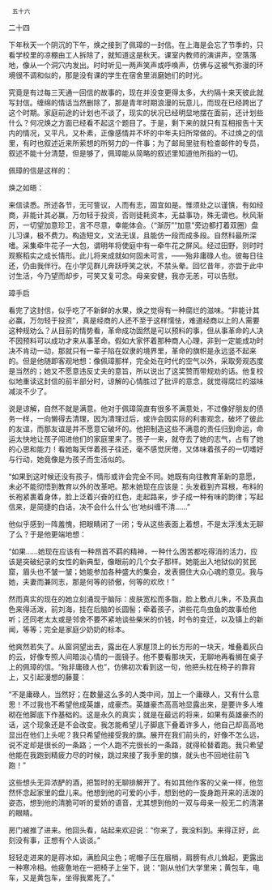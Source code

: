      五十六 

   二十四

   下年秋天一个阴沉的下午，焕之接到了佩璋的一封信。在上海是会忘了节季的，只看学校里的凉棚由工人拆除了，就知道这是秋天。课室内教师的演讲声，空落落地，像从一个洞穴内发出。时时听见一两声笑声或呼唤声，仿佛与这被气弥漫的环境很不调和似的，那是没有课的学生在宿舍里消磨她们的时光。 

   究竟是有过每三天通一回信的故事的，现在并没变更得太多，大约隔十来天彼此就写封信。缠绵的情话当然删除了，那是青年时期浪漫的玩意儿，而现在已经跨出了这个时期。家庭前途的计划也不谈了，现实的状况已经明显地摆在面前，还计划些什么？何况焕之方面已经看不起这个题目了。于是，剩下来的就只有互相报告十天内的情况，又平凡，又朴素，正像感情并不坏的中年夫妇所常做的。不过焕之的信里，有时也叙述近来所萦想的所努力的一件事；为了邮局里驻有检查邮件的专员，叙述不能十分清楚，但是够了，佩璋能从简略的叙述里知道他所指的一切。 

   佩璋的信是这样的： 

   焕之如晤： 

   来信读悉。所述各节，无可訾议，人而有志，固宜如是。惟须处之以谨慎，有如经商，非能计其必赢，万勿轻于投资，否则徒耗资本，无益事功，殊无谓也。秋风渐厉，一切望加意珍卫，言不尽意，幸能体会。（“渐厉”“加意”旁边都打着双圈）盘儿习课，极不费力。构造短文，文法无误，且能仿一段而成多段。自然科最所深嗜。采集牵牛花子一大包，谓明年将使庭中有一牵牛花之屏风。经过田野，则时时观察稻实之成长情形。此儿将来成就如何固未可言，——殆非庸碌人也。彼每日往还，仍由我伴行。在小学见群儿奔跃呼笑之状，不禁头晕。回忆昔年，亦尝于此中讨生活，今乃望而却步，可笑又复可念。母亲安健，我亦无恙，可以告慰。 

   璋手启 

   看完了这封信，似乎吃了不新鲜的水果，焕之觉得有一种腐烂的滋味。“非能计其必赢，万勿轻于投资”，真是经商的人还不至于这样懦怯，难道经商以上的人需要这种规劝么？从目前的情势看，革命成功固然是可以预料的事，但从事革命的人决不因预料可以成功才来从事革命。假如大家怀着那种商人心理，非到一定能成功时决不肯动一动，那就只有一辈子陷在奴隶的境界里，革命的旗帜是永远竖不起来的。但是他随即客观地想：像佩璋那样，完全处在时代的空气以外，采取旁观态度是当然的；她又不愿意违反丈夫的意旨，所以说出了这奖赞而带规劝的话。他复校似地重读这封信的前半部分时，谅解的心情胜过了批评的意念，就觉得腐烂的滋味减淡不少了。 

   说是谅解，自然不就是满意。他对于佩璋简直有很多不满意处，不过像好朋友的债务一样，一向懒得去清理，因为清理过后，或许会因实际的利害观念，破坏了彼此的友谊，而那友谊是并不愿意它破坏的。他把制造这些不满意的责任归到命运，命运太快地让孩子闯进他们的家庭里来了。孩子一来，就夺去了她的志气，占有了她的心思和能力！看她每天伴着孩子往还，毫不感觉厌倦，又体味着孩子的一切嗜好与行动，她竟像是为孩子而生活似的。 

   “如果到这时候还没有孩子，情形或许会完全不同。她既有向往教育革新的意愿，未必不能彻悟到教育以外的改革吧。那末她现在应该是：头发截到齐耳根，布料的长袍紧裹着身体，脸上泛着兴奋的红色，走起路来，步子成一种有味的韵律；写起信来，是简捷的白话，决不会什么什么‘也’地纠缠不清……” 

   他似乎感到一阵羞愧，把眼睛闭了一闭；专从这些表面上着想，不是太浮浅太无聊了么？于是他更端地想： 

   “如果……她现在应该有一种昂首不羁的精神，一种什么困苦都吃得消的活力，应该是突破纪录的女性的新典型，像眼前的几个女子那样。她能出入地狱似的贫民窟，眉头也不皱一皱；她能参加各种盛大的集会，发表摄住大众心魂的意见。我与她，夫妻而兼同志，那是何等的骄傲，何等的欢欣！” 

   然而真实的现在的她立刻涌现于脑际：皮肤宽松而多脂，脸上敷点儿朱，不及真血色来得活泼，前刘海，挂在后脑的长圆髻；牵着孩子，讲些花鸟虫鱼的故事给他听；还同老太太或是邻舍不要不紧地谈些柴米的价钱，时令的变迁，以及镇上的新闻，等等；完全是家庭少奶奶的标本。 

   他爽然若失了。从窗洞望出去，露出在人家屋顶上的长方形的一块天，堆叠着灰白的云，好像专照人间暗淡心情的一面镜子。他不要看那块天，无聊地再看搁在桌子上的佩璋的信。“殆非庸碌人也”，仿佛初次看到这一句，他把头枕在椅子的靠背上，又引起漫想的藤蔓： 

   “不是庸碌人，当然好；在数量这么多的人类中间，加上一个庸碌人，又有什么意思！不过我也不希望他成英雄，成豪杰。英雄豪杰高高地显露出来，是要许多人堆砌在他脚底下作基础的。这是永久的真实；就是在最远的将来，如果有英雄豪杰的话，这个现象还是不会改变。我怎能希望儿子脚底下叠着许多人，他自己却高高地显出在他们上头呢？我只希望他接受我的旗。展开在我们前头的，好像不怎么远，说不定却是很长的一条路；一个人跑不完很长的一条路，就得轮替着跑。我只希望他能在我跑到精疲力尽的时候，跳过来接了我手里的旗，就头也不回地往前飞跑！” 

   这些想头无异浓酽的酒，把暂时的无聊排解开了。有如其他作客的父亲一样，他忽然怀念起家里的盘儿来。他想到他的可爱的小手，想到他的一旋身跑开来的活泼的姿态，想到他的清脆可听的爱娇的语音，尤其想到他的一双与母亲一般无二的清湛的眼睛。 

   房门被推了进来。他回头看，站起来欢迎说：“你来了，我没料到。来得正好，此刻没有事，正想有个人谈谈。” 

   轻轻走进来的是蒋冰如，满脸风尘色；呢帽子压在眉梢，肩膀有点儿耸起，更露出一种寒冷相。他疲惫地在一把椅子上坐下，说：“刚从他们大学里来；黄包车，电车，又是黄包车，坐得我累死了。” 

